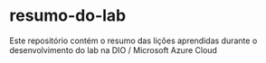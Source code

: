 # resumo-do-lab
Este repositório contém o resumo das lições aprendidas durante o desenvolvimento do lab na DIO / Microsoft Azure Cloud
